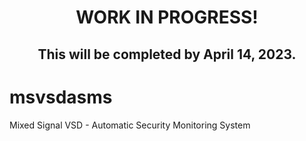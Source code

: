 # <p align="center"> WORK IN PROGRESS! </p>
## <p align="center"> This will be completed by April 14, 2023. </p>

# msvsdasms

Mixed Signal VSD - Automatic Security Monitoring System
